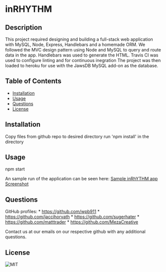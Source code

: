  # inRHYTHM



## Description
This project required designing and building a full-stack web application with MySQL, Node, Express, Handlebars and a homemade ORM. We followed the MVC design pattern using Node and MySQL to query and route data in the app. Handlebars was used to generate the HTML. Travis CI was used to configure linting and for continuous inegration The project was then loaded to heroku for use with the JawsDB MySQL add-on as the database. 

## Table of Contents

  * [Installation](#Installation)
  * [Usage](#Usage) 
  * [Questions](#Questions)
  * [License](#License)

  ## Installation
  Copy files from github repo to desired directory 
  run 'npm install' in the directory 

  ## Usage
  npm start

  An sample run of the application can be seen here:
  [Sample inRhYTHM app Screenshot](./public\assets/img/landing.png) 


  ## Questions
  GitHub profiles: 
    * https://github.com/wpb911
    * https://github.com/jaccihorvath
    * https://github.com/sugerhater
    * https://github.com/matttrader
    * https://github.com/MezaCreative

  
  Contact us at our emails on our respective github with any additional questions.

  ## License
  ![MIT  ](https://img.shields.io/badge/MIT-License-orange)